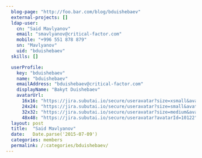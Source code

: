 ```yaml
---
  blog-page: "http://foo.bar.com/blog/bduishebaev"
  external-projects: []
  ldap-user: 
    cn: "Said Mavlyanov"
    email: "smavlyanov@critical-factor.com"
    mobile: "+996 551 878 879"
    sn: "Mavlyanov"
    uid: "bduishebaev"
  skills: []

  userProfile: 
    key: "bduishebaev"
    name: "bduishebaev"
    emailAddress: "bduishebaev@critical-factor.com"
    displayName: "Bakyt Duishebaev"
    avatarUrl: 
      16x16: "https://jira.subutai.io/secure/useravatar?size=xsmall&avatarId=10122"
      24x24: "https://jira.subutai.io/secure/useravatar?size=small&avatarId=10122"
      32x32: "https://jira.subutai.io/secure/useravatar?size=medium&avatarId=10122"
      48x48: "https://jira.subutai.io/secure/useravatar?avatarId=10122"
  layout: post
  title:  "Said Mavlyanov"
  date:   Date.parse('2015-07-09')
  categories: members
  permalink: /:categories/bduishebaev/
---
```

